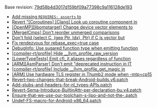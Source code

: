 Base revision: [79d58b4d3017d159bf09a77398c9a116128de193](https://github.com/llvm/llvm-project/commits/79d58b4d3017d159bf09a77398c9a116128de193)

- [Add missing `REQUIRES: asserts` to](https://android.googlesource.com/toolchain/llvm_android/+/563b6d01b304f17cdfa2c38a1b7add4a3b05b54a/patches/cherry/bd22a99c57b472774a8addcaeef503540abe7b57.patch)
- [Revert "[Coroutines] [Clang] Look up coroutine component in](https://android.googlesource.com/toolchain/llvm_android/+/563b6d01b304f17cdfa2c38a1b7add4a3b05b54a/patches/cherry/79f8b5f0d00fd10fee8aee3c3c58e17a8fea8946.patch)
- [[OpenMP][libomptarget] Change device vector elements to](https://android.googlesource.com/toolchain/llvm_android/+/563b6d01b304f17cdfa2c38a1b7add4a3b05b54a/patches/cherry/c3aecf87d5b97c3d3580457164e7fe4a19c4221a.patch)
- [[MergeICmps] Don't reorder unmerged comparisons](https://android.googlesource.com/toolchain/llvm_android/+/563b6d01b304f17cdfa2c38a1b7add4a3b05b54a/patches/cherry/f2fa6ad0476b318fdba46f09a2d59187228431ee.patch)
- [Don't fold (select C, (gep Ptr, Idx), Ptr) if C is vector but](https://android.googlesource.com/toolchain/llvm_android/+/563b6d01b304f17cdfa2c38a1b7add4a3b05b54a/patches/cherry/d0746f2e9bbf08f52196ae12f25d0ef7edcbbe4c.patch)
- [Fix rendezvous for rebase_exec=true case](https://android.googlesource.com/toolchain/llvm_android/+/563b6d01b304f17cdfa2c38a1b7add4a3b05b54a/patches/cherry/d5629b5d4d41ce71703105362f58dfcdbb6cc175.patch)
- [DebugInfo: Use sugared function type when emitting function](https://android.googlesource.com/toolchain/llvm_android/+/563b6d01b304f17cdfa2c38a1b7add4a3b05b54a/patches/cherry/85f612efeb352e759f120ee183bf31b1fd7e801a.patch)
- [[compiler-rt/profile] Hide __llvm_profile_raw_version](https://android.googlesource.com/toolchain/llvm_android/+/563b6d01b304f17cdfa2c38a1b7add4a3b05b54a/patches/cherry/69708477be258dbea2711f6a35c02685659b49d3.patch)
- [[LowerTypeTests] Emit cfi_jt aliases regardless of function](https://android.googlesource.com/toolchain/llvm_android/+/563b6d01b304f17cdfa2c38a1b7add4a3b05b54a/patches/cherry/3ccd041af920125595a992becd0e1e4083ce562b.patch)
- [[ARM][AsmParser] Don't emit "deprecated instruction in IT](https://android.googlesource.com/toolchain/llvm_android/+/563b6d01b304f17cdfa2c38a1b7add4a3b05b54a/patches/cherry/803d4f8a35ca8d6eeb5c172ae02705645e6dfe1f.patch)
- [[compiler-rt/profile] Include __llvm_profile_get_magic in](https://android.googlesource.com/toolchain/llvm_android/+/563b6d01b304f17cdfa2c38a1b7add4a3b05b54a/patches/cherry/1df7289af66c630480a676e2a5347dca5a3ede15.patch)
- [[ARM] Use hardware TLS register in Thumb2 mode when -mtp=cp15](https://android.googlesource.com/toolchain/llvm_android/+/563b6d01b304f17cdfa2c38a1b7add4a3b05b54a/patches/cherry/d7e089f2d6a5cd5f283a90ab29241d20d4fc3ed1.patch)
- [Revert-two-changes-that-break-Android-builds.v6.patch](https://android.googlesource.com/toolchain/llvm_android/+/563b6d01b304f17cdfa2c38a1b7add4a3b05b54a/patches/Revert-two-changes-that-break-Android-builds.v6.patch)
- [Add-stubs-and-headers-for-nl_types-APIs.patch](https://android.googlesource.com/toolchain/llvm_android/+/563b6d01b304f17cdfa2c38a1b7add4a3b05b54a/patches/Add-stubs-and-headers-for-nl_types-APIs.patch)
- [Revert-Sema-Introduce-BuiltinAttr-per-declaration-bu.v4.patch](https://android.googlesource.com/toolchain/llvm_android/+/563b6d01b304f17cdfa2c38a1b7add4a3b05b54a/patches/Revert-Sema-Introduce-BuiltinAttr-per-declaration-bu.v4.patch)
- [Ensure-that-we-use-our-toolchain-s-lipo-and-not-the-.patch](https://android.googlesource.com/toolchain/llvm_android/+/563b6d01b304f17cdfa2c38a1b7add4a3b05b54a/patches/Ensure-that-we-use-our-toolchain-s-lipo-and-not-the-.patch)
- [Undef-FS-macro-for-Android-x86_64.patch](https://android.googlesource.com/toolchain/llvm_android/+/563b6d01b304f17cdfa2c38a1b7add4a3b05b54a/patches/Undef-FS-macro-for-Android-x86_64.patch)